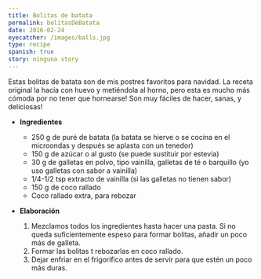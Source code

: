 ```yaml
---
title: Bolitas de batata
permalink: bolitasDeBatata
date: 2016-02-24
eyecatcher: /images/balls.jpg
type: recipe
spanish: true
story: ninguna story
---
```

Estas bolitas de batata son de mis postres favoritos para navidad. La receta original la hacía con huevo y metiéndola al horno, pero esta es mucho más cómoda por no tener que hornearse!
Son muy fáciles de hacer, sanas, y deliciosas!

* **Ingredientes**
  * 250 g de puré de batata (la batata se hierve o se cocina en el microondas y después se aplasta con un tenedor)
  * 150 g de azúcar o al gusto (se puede sustituir por estevia)
  * 30 g de galletas en polvo, tipo vainilla, galletas de té o barquillo (yo uso galletas con sabor a vainilla)
  * 1/4-1/2 tsp extracto de vainilla (si las galletas no tienen sabor)
  * 150 g de coco rallado
  * Coco rallado extra, para rebozar

* **Elaboración**
  1. Mezclamos todos los ingredientes hasta hacer una pasta. Si no queda suficientemente espeso para formar bolitas, añadir un poco más de galleta.
  2. Formar las bolitas t rebozarlas en coco rallado.
  3. Dejar enfriar en el frigorífico antes de servir para que estén un poco más duras.

